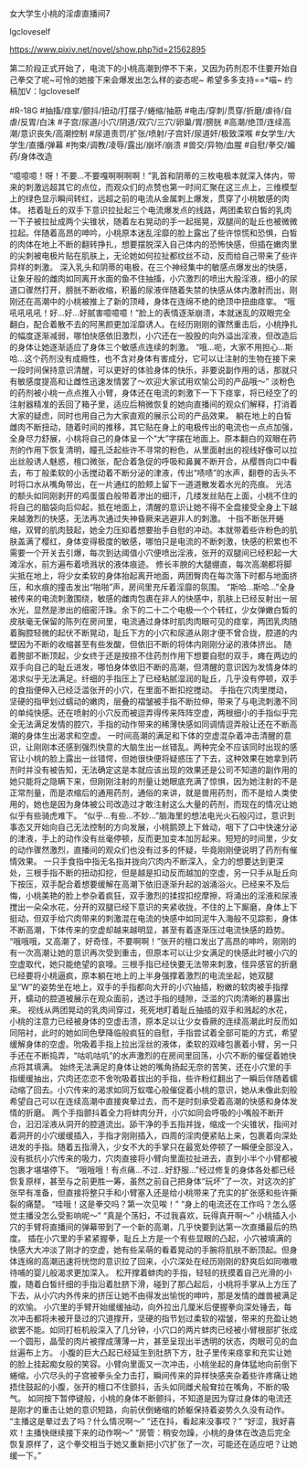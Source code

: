 女大学生小桃的淫虐直播间7

lgcloveself

https://www.pixiv.net/novel/show.php?id=21562895

第二阶段正式开始了，电流下的小桃高潮到停不下来，又因为药剂忍不住要开始自己拳交了呢~可怜的她接下来会爆发出怎么样的姿态呢~
希望多多支持==*喵~
约稿加V：lgcloveself

#R-18G
#抽搐/痉挛/颤抖/扭动/打摆子/蜷缩/抽筋
#电击/穿刺/贯穿/折磨/虐待/自虐/反胃/白沫
#子宫/尿道/小穴/阴道/双穴/三穴/卵巢/胃/膀胱
#高潮/绝顶/连续高潮/意识丧失/高潮控制
#尿道责罚/扩张/喷射/子宫奸/尿道奸/极致深喉
#女学生/大学生/直播/弹幕
#拘束/调教/凌辱/露出/崩坏/崩溃
#兽交/异物/血腥
#自慰/拳交/媚药/身体改造


   “噫噫噫！呀！不要…不要嘎啊啊啊啊！”乳首和阴蒂的三枚电极本就深入体内，带来的刺激远超其它的点位，而观众们的点赞也第一时间汇聚在这三点上，三维模型上的绿色显示瞬间转红，远超之前的电流从金属刺上爆发，贯穿了小桃敏感的肉体。
    捂着耻丘的双手下意识拉扯起三个电流爆发点的线路，两团柔软白皙的乳肉一下子被拉扯成两个尖锥状，随着左右晃动的手一起摇晃，双腿间的耻丘也被微微拉起。伴随着高昂的呻吟，小桃原本迷乱淫靡的脸上露出了些许惊慌和恐惧，白皙的肉体在地上不断的翻转挣扎，想要摆脱深入自己体内的恐怖快感，但插在嫩肉里的尖刺被电极片贴在肌肤上，无论她如何拉扯都纹丝不动，反而给自己带来了些许异样的刺激。
    深入乳头和阴蒂的电极，在三个神经集中的敏感点爆发出的快感，让象牙般的雌肉如同离开水面的鱼不住抽搐，小穴激烈的喷出大股淫液，细小的尿道口骤然打开，膀胱不断收缩，积蓄的尿液伴随着失禁的快感从体内激射而出，刚刚还在高潮中的小桃被推上了新的顶峰，身体在连绵不绝的绝顶中扭曲痉挛。
    “哦吼吼吼吼！好…好…好腻害噫噫噫！”脸上的表情逐渐崩溃，本就迷乱的双眼完全翻白，配合着散不去的阿黑颜更加淫靡诱人。在经历刚刚的骤然重击后，小桃挣扎的幅度逐渐减弱，哪怕快感依旧激烈，小穴还在一股股的向外溢出淫液，但改造后的身体让她逐渐适应了身体三个敏感点连续的刺激。
    “哦…呃，大家不用担心…斯哈…这个药剂没有成瘾性，也不含对身体有害成分，它可以让注射的生物在接下来一段时间保持意识清醒，可以更好的体验身体的快乐，非要说副作用的话，那就只有敏感度提高和让雌性迅速发情罢了～欢迎大家试用欢愉公司的产品哦～”
    淡粉色的药剂被小桃一点点推入小臂，身体还在电流的刺激下一下下痉挛，将已经空了的注射器精准的丢回了箱子里，适应后稍微恢复的她向直播间的观众们解释，打消着大家的疑虑，同时也用自己为大家直观的展示公司的产品效果。
    躺在地上的白皙雌肉不断扭动，随着时间的推移，其它贴在身上的电极传出的电流也一点点加强，全身尽力舒展，小桃将自己的身体呈一个“大”字摆在地面上。原本翻白的双眼在药剂的作用下恢复清明，瞳孔泛起些许不寻常的粉色，从里面射出的视线好像可以拉出丝般诱人魅惑，檀口微张，配合着急促的呼吸和鼻翼不断开合，从樱唇向口中看去，布丁般柔软的小舌搅动着不断分泌的津液，传出“啧啧”的水声，翻卷的舌头不时将口水从嘴角带出，在一片通红的脸颊上留下一道道散发着水光的亮痕。
    光洁的额头如同刚剥开的鸡蛋蛋白般带着渗出的细汗，几缕发丝贴在上面，小桃不住的将自己的脑袋向后仰起，抵在地面上，清醒的意识让她不得不全盘接受全身上下越来越激烈的快感，无法再次通过失神昏厥来逃避非人的刺激。
    十指不断张开蜷缩，双臂的肌肉鼓起，她全力压抑着想要抬手自慰的冲动。本就带着些许粉色的肌肤盖满了樱红，身体变得极度的敏感，哪怕只是电流的不断刺激，快感的积累也不需要一个开关去引爆，每次到达阈值小穴便喷出淫液，张开的双腿间已经积起一大滩淫水，前方遍布着喷溅状的液体痕迹。
    修长丰腴的大腿绷直，每次高潮都将脚尖抵在地上，将少女柔软的身体抬起离开地面，两团臀肉在每次落下时都与地面挤压，和水痕的撞击发出“啪啪”声，房间里充斥着淫靡的氛围。
    “斯哈…斯哈…”全身被传来的电流刺激围绕，敏感的雌肉包裹在非人的快感中，肌肤上已经反射出一层水光，显然是渗出的细密汗珠。余下的二十二个电极一个个转红，少女弹嫩白皙的皮肤毫无保留的陈列在房间里，电流通过身体时肌肉肉眼可见的痉挛，两团乳肉随着胸腔轻微的起伏不断晃动，耻丘下方的小穴和尿道从刚才便不曾合拢，腔道的内壁因为不断的收缩甚至有些发酸，但依旧不断的将体内刚刚分泌的液体挤出。
    随着胯部不断顶起，少女终于还是按捺不住药剂作用下想要自慰的双手，瘫在两边的双手向自己的耻丘进发，哪怕身体依旧不断的高潮，但清醒的意识因为发情身体的渴求似乎无法满足。纤细的手指压上了已经粘腻湿润的耻丘，几乎没有停顿，双手的食指便伸入已经泛滥张开的小穴，在里面不断扣挖搅动。
    手指在穴肉里搅动，坚硬的指甲划过蠕动的嫩肉，层叠的褶皱被手指不断拉伸，带来了与电流刺激不同的单纯快感。还在喷射的小穴反而被逗弄得传来阵阵空虚，两根细小的手指似乎完全无法满足发情的腔穴，手指的动作带来的稀薄快感如同调情逗弄般让还在不断高潮的身体生出渴求和空虚。
    一时间高潮的满足和下体的空虚混杂着冲击清醒的意识，让刚刚本还感到强烈快意的大脑生出一丝错乱。两种完全不应该同时出现的感官让小桃的脸上露出一丝错愕，但她很快便将疑惑压了下去，这种效果在她拿到药剂时并没有被告知，无法确定这是本就应该出现的效果还是公司不知道的副作用的她只能将之隐瞒下来，但刚刚注射的剂量让她眼底充满了惊惧，因为她注射的不是正常剂量，而是浓缩后的通用药剂，通俗的来讲，就是兽用药剂，而不是给人类使用的，她也是因为身体被公司改造过才敢注射这么大量的药剂，而现在的情况让她似乎有些骑虎难下。
    “似乎…有些…不妙…”脑海里的想法电光火石般闪过，意识到事态又开始向自己无法控制的方向发展，小桃鹅颈上下耸动，咽下了口中快速分泌的津液，手上的动作没有丝毫停顿，反而更加变本加厉起来。短短的时间里，少女的动作骤然激烈，直播间的观众们也没有过多的怀疑，毕竟刚刚便说明了药剂有催情效果。
    一只手食指中指无名指并拢向穴肉内不断深入，全力的想要达到更深处，三根手指不断的扭动扣挖，但是越是扣动反而越加的空虚，另一只手从耻丘向下按压，双手配合着想要缓解在高潮下依旧逐渐升起的汹涌浴火。已经来不及后悔，小桃美艳的脸上参杂着疯狂，双手激烈的揉捏扣挖摩擦，将涌出的淫液和尿液搅出一朵朵水花，分开的双腿已经下意识的夹紧收拢，不住的上下厮磨，身体上下挺动，但双手给穴肉带来的刺激混在电流的快感中如同泥牛入海般不见踪影，身体不断高潮，下体传来的空虚却越来越明显，甚至有着逐渐压过电流快感的趋势。
    “哦哦哦，又高潮了，好奇怪，不要啊啊！”张开的檀口发出了高昂的呻吟，刚刚的有一次高潮让她的意识再次受到重击，但原本可以让少女满足的快感此时被小穴的空虚取代，她只能绝望的哀嚎。三根手指已经快要无法带来刺激，怪异感官的折磨已经要将小桃逼疯，原本躺在地上的上半身强撑着激烈的电流坐起，她双腿呈“W”的姿势坐在地上，双手的手指都向大开的小穴抽插，粉嫩的软肉被手指撑开，蠕动的腔道被展示在观众面前，透过手指的缝隙，泛滥的穴肉清晰的暴露出来。
    视线从两团晃动的乳肉间穿过，死死地盯着耻丘抽插的双手和溅起的水花，小桃的注意力已经被身体的空虚击溃，原本足以让少女昏厥的连续高潮此时反而如同陪衬，此时的她如同色孽降临般疯狂的自慰，手指尝试着全部可能的方式，希望缓解身体的空虚。吮吸着手指上拉出淫丝的液体，柔软的双峰包裹着小臂，另一只手还在不断捣弄，“咕叽咕叽”的水声激烈的在房间里回荡，小穴不断的催促着她快点将其填满。
    始终无法满足的身体让她的嘴角扬起无奈的苦笑，还在小穴里的手指缓缓抽出，穴肉还恋恋不舍吮吸着拔出的手指，些许粉红翻出了一瞬后伴随着蠕动缩了回去。小穴传来的渴求如同万蚁噬心般催促着小桃的意识，她从未像此刻般希望自己可以在连续高潮中直接爽晕过去，而不是时刻承受着高潮的快感和身体发情的折磨。
    两个手指颤抖着全力将蚌肉分开，小穴如同会呼吸的小嘴般不断开合，汩汩淫液从洞开的腔道流出。舔干净的手五指并拢，缩成一个尖锥状，指间对着洞开的小穴缓缓插入，手指才刚刚插入，四周的淫肉便紧贴上来，包裹着向深处进发的手指。随着五指滑入，少女不大的手掌只在最宽处停顿了一瞬便全部没入，没有抵抗小穴传来的吸力，穴肉直接将小臂向里面拉扯进去，直到小半个小臂都被包裹才堪堪停下。
    “哦哦哦！有点痛…不过…好舒服…”经过修复的身体各处都已经恢复原样，甚至与之前更胜一筹，虽然之前自己把身体“玩坏”了一次，对这次的扩张早有准备，但直接将整只手和小臂塞入还是给小桃带来了充实的扩张感和些许撕裂的痛楚。
    “哇哦！这是拳交吗？第一次见唉！”
    “身上的电流还在工作吗？怎么感觉主播没怎么受影响呢～”
    “真是个荡妇，不过我喜欢，玩得真开啊～”
    小桃插入小穴的手臂将直播间的弹幕带到了一个新的高潮，几乎快要到达第一次直播最后的热度。
    插在小穴里的手紧紧握拳，耻丘上方是一个有些显眼的凸起，小穴被填满的快感大大冲淡了刚才的空虚，她有些呆萌的看着晃动的手腕将肌肤不断顶起。但身体连绵的高潮迅速将恍惚的意识拉了回来，小穴深处在经历刚刚的舒爽后如同嗷嗷待哺的婴儿般渴求更加深入。
    松开撑着蚌肉的手指，轻轻的抚摸着自己光滑的小腹，随着白皙纤细的手指沿着肚脐下滑，碰到了那凸起后，小桃将手掌从上方压了下去，从小穴内外传来的挤压让她不由得发出愉悦的呻吟，那是发情的雌兽被满足的欢愉。
    小穴里的手臂开始缓缓抽动，向外拉出几厘米后便握拳向深处锤去，每次冲击都将未被开垦过的穴道撑开，坚硬的指节划过柔软的褶皱，带来的充盈让她欲罢不能。如同打桩机般深入了几分钟，小穴口的两片蚌肉已经被小臂根部扩张成一个圆形，晶莹的肉片被撑成薄薄一片，甚至呈现出半透明的状态，肉眼可见的血丝遍布上方。
    小腹的巨大凸起已经延生到肚脐下方，肚子里传来痉挛和充实让她的脸上挂起痴女般的笑容。小臂向里面又一次冲击，小桃坐起的身体猛地向前倒下蜷缩，小穴尽头的子宫被拳头全力击打，瞬间传来的异样快感夹杂着些许疼痛让她捂住鼓起的小腹，张开的檀口不住颤抖，舌头如同雌犬般耷拉在嘴角，不断的吸气。
    如同按下暂停键般，小桃的身体不断颤抖，不知道是因为穿过身体的电流还是刚才的重击让她的意识短路，向前伏倒蜷缩的娇躯保持着姿势久久没有动作。
    “主播这是晕过去了吗？什么情况啊～”
    “还在抖，看起来没事哎？”
    “好涩，我好喜欢！主播快继续接下来的动作啊～”
    “房管：稍安勿躁，小桃的身体在改造后完全恢复原样了，这个拳交相当于她又重新把小穴扩张了一次，可能还在适应吧？让她缓一下。”